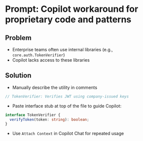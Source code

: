 # Prompt: Copilot workaround for proprietary code and patterns

## Problem
- Enterprise teams often use internal libraries (e.g., `core.auth.TokenVerifier`)
- Copilot lacks access to these libraries

## Solution
- Manually describe the utility in comments
```js
// TokenVerifier: Verifies JWT using company-issued keys
```

- Paste interface stub at top of the file to guide Copilot:
```ts
interface TokenVerifier {
  verifyToken(token: string): boolean;
}
```

- Use `Attach Context` in Copilot Chat for repeated usage
